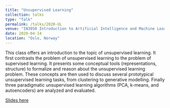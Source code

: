 ```yaml
---
title: "Unsupervised Learning"
collection: talks
type: "Talk"
permalink: /talks/2020-UL
venue: "IN3050 Introduction to Artificial Intelligence and Machine Learning, University of Oslo"
date: 2020-04-14
location: "Oslo, Norway"
---
```


This class offers an introduction to the topic of unsupervised learning. It first contrasts the problem of unsupervised learning to the problem of supervised learning. It presents some conceptual tools (representations, structure) to formalize and reason about the unsupervised learning problem. These concepts are then used to discuss several prototypical unsupervised learning tasks, from clustering to generative modelling. Finally three paradigmatic unsupervised learning algorithms (PCA, k-means, and autoencoders) are analyzed and evaluated.

[Slides here](UL.pdf)
